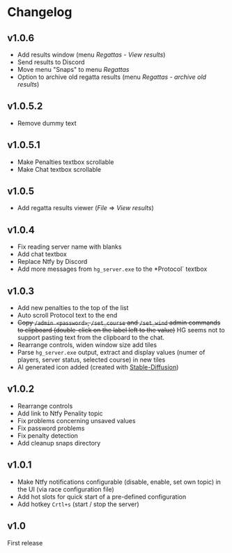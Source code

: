 ﻿# Changelog

## v1.0.6

- Add results window (menu *Regattas - View results*)
- Send results to Discord
- Move menu "Snaps" to menu *Regattas*
- Option to archive old regatta results (menu *Regattas - archive old results*)


## v1.0.5.2

- Remove dummy text

## v1.0.5.1

- Make Penalties textbox scrollable
- Make Chat textbox scrollable

## v1.0.5

- Add regatta results viewer (*File* => *View results*)

## v1.0.4

- Fix reading server name with blanks
- Add chat textbox
- Replace Ntfy by Discord
- Add more messages from `hg_server.exe` to the *Protocol` textbox

## v1.0.3
- Add new penalties to the top of the list
- Auto scroll Protocol text to the end
- ~~Copy `/admin <password>`, `/set_course` and `/set_wind` admin commands to clipboard (double-click on the label left to the value)~~ HG seems not to support pasting text from the clipboard to the chat.
- Rearrange controls, widen window size add tiles
- Parse `hg_server.exe` output, extract and display values (numer of players, server status, selected course) in new tiles
- AI generated icon added (created with [Stable-Diffusion](https://github.com/AUTOMATIC1111/stable-diffusion-webui))


## v1.0.2
- Rearrange controls
- Add link to Ntfy Penality topic
- Fix problems concerning unsaved values
- Fix password problems
- Fix penalty detection
- Add cleanup snaps directory


## v1.0.1

- Make Ntfy notifications configurable (disable, enable, set own topic) in the UI (via race configuration file)
- Add hot slots for quick start of a pre-defined configuration
- Add hotkey `Crtl+s` (start / stop the server)

## v1.0

First release